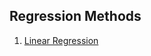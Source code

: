 ## Regression Methods

1. [ Linear Regression ](https://github.com/en-ashay/Artificial-Intelligence-HOW_COMPUTERS_THINK/tree/master/1.Regression%20Methods/Linear%20Regression)
